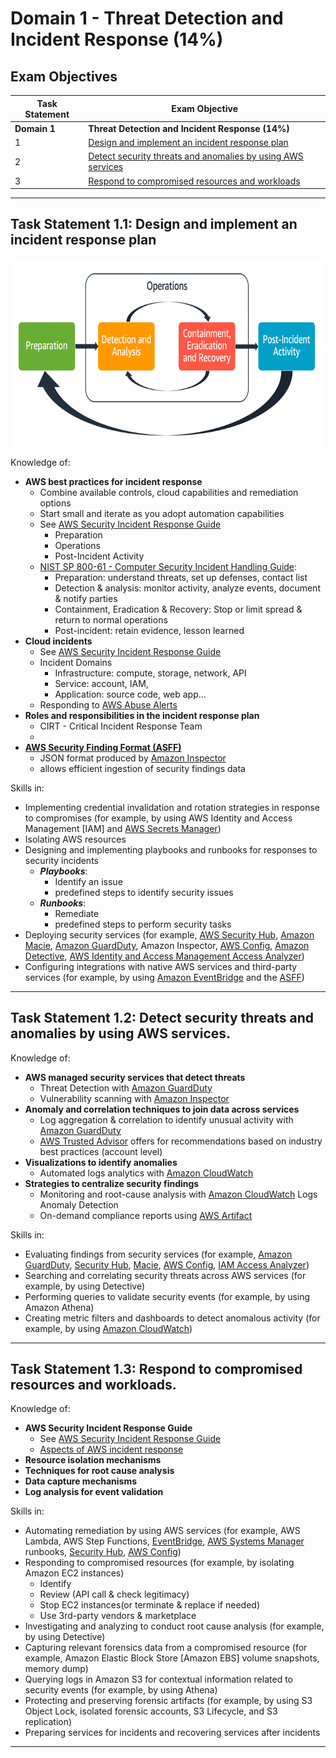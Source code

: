 # Domain 1	- Threat Detection and Incident Response (14%)

## Exam Objectives 

| Task Statement | Exam Objective     | 
| ------------------------ | ------------------ | 
| **Domain 1** | **Threat Detection and Incident Response (14%)**
| 1 | [Design and implement an incident response plan](#task-statement-11-design-and-implement-an-incident-response-plan)
| 2 | [Detect security threats and anomalies by using AWS services](#task-statement-12-detect-security-threats-and-anomalies-by-using-aws-services)
| 3 | [Respond to compromised resources and workloads](#task-statement-13-respond-to-compromised-resources-and-workloads)

---  
## Task Statement 1.1: Design and implement an incident response plan

<img src="../../images/D1T1.png" alt="Aspects of AWS incident response" style="height: 300px; width:auto;"/>

Knowledge of:
- **AWS best practices for incident response**
  <!-- - ![Aspects of AWS incident response](../images/D1T1.png) -->
  - Combine available controls, cloud capabilities and remediation options
  - Start small and iterate as you adopt automation capabilities
  - See [AWS Security Incident Response Guide](https://docs.aws.amazon.com/whitepapers/latest/aws-security-incident-response-guide/aws-security-incident-response-guide.html)
    - Preparation
    - Operations
    - Post-Incident Activity
  - [NIST SP 800-61 - Computer Security Incident Handling Guide](https://csrc.nist.gov/pubs/sp/800/61/r2/final):
    - Preparation: understand threats, set up defenses, contact list 
    - Detection & analysis: monitor activity, analyze events, document & notify parties
    - Containment, Eradication & Recovery: Stop or limit spread & return to normal operations
    - Post-incident: retain evidence, lesson learned
- **Cloud incidents**
  - See [AWS Security Incident Response Guide](https://docs.aws.amazon.com/whitepapers/latest/aws-security-incident-response-guide/aws-security-incident-response-guide.html)
  - Incident Domains
    - Infrastructure: compute, storage, network, API
    - Service: account, IAM, 
    - Application: source code, web app...
  - Responding to [AWS Abuse Alerts](../../services/abuse/README.md#aws-abuse-alerts)  
- **Roles and responsibilities in the incident response plan**  
  - CIRT - Critical Incident Response Team  
  -   
- **[AWS Security Finding Format (ASFF)](https://docs.aws.amazon.com/securityhub/latest/userguide/securityhub-findings-format.html)**
  - JSON format produced by [Amazon Inspector](../../services/inspector/README.md)  
  - allows efficient ingestion of security findings data  


Skills in:
- Implementing credential invalidation and rotation strategies in response to compromises (for example, by using AWS Identity and Access Management [IAM] and [AWS Secrets Manager](../../services/secretsmgr/README.md))  
- Isolating AWS resources  
- Designing and implementing playbooks and runbooks for responses to security incidents  
  - ***Playbooks***:  
    - Identify an issue
    - predefined steps to identify security issues  
  - ***Runbooks***:  
    - Remediate
    - predefined steps to perform security tasks
- Deploying security services (for example, [AWS Security Hub](../../services/securityhub/README.md), [Amazon Macie](../../services/macie/README.md), [Amazon GuardDuty](../../services/guardduty/README.md), Amazon Inspector, [AWS Config](../../services/config/README.md), [Amazon Detective](services/detective/README.md), [AWS Identity and Access Management Access Analyzer](../../services/iamanalyzer/README.md))  
- Configuring integrations with native AWS services and third-party services (for example, by using [Amazon EventBridge](../../services/eventbridge/README.md) and the [ASFF](https://docs.aws.amazon.com/securityhub/latest/userguide/securityhub-findings-format.html))  

---  
## Task Statement 1.2: Detect security threats and anomalies by using AWS services. 

Knowledge of:
- **AWS managed security services that detect threats**
  - Threat Detection with [Amazon GuardDuty](../../services/guardduty/README.md)
  - Vulnerability scanning with [Amazon Inspector](../../services/inspector/README.md)
- **Anomaly and correlation techniques to join data across services**
  - Log aggregation & correlation to identify unusual activity with [Amazon GuardDuty](../../services/guardduty/README.md)
  - [AWS Trusted Advisor](../../services/trusadvisor/README.md) offers for recommendations based on industry best practices (account level)
- **Visualizations to identify anomalies**
  - Automated logs analytics with [Amazon CloudWatch](../../services/cloudwatch/README.md)
- **Strategies to centralize security findings**
  - Monitoring and root-cause analysis with [Amazon CloudWatch](../../services/cloudwatch/README.md) Logs Anomaly Detection
  - On-demand compliance reports using [AWS Artifact](../../services/artifact/README.md)

Skills in:
- Evaluating findings from security services (for example, [Amazon GuardDuty](../../services/guardduty/README.md), [Security Hub](../../services/securityhub/README.md), [Macie](../../services/macie/README.md), [AWS Config](../../services/config/README.md), [IAM Access Analyzer](../../services/iamanalyzer/README.md))
- Searching and correlating security threats across AWS services (for example, by using Detective)
- Performing queries to validate security events (for example, by using Amazon Athena)
- Creating metric filters and dashboards to detect anomalous activity (for example, by using [Amazon CloudWatch](../../services/cloudwatch/README.md))  

---  
## Task Statement 1.3: Respond to compromised resources and workloads. 

Knowledge of:
- **AWS Security Incident Response Guide**
  - See [AWS Security Incident Response Guide](https://docs.aws.amazon.com/whitepapers/latest/aws-security-incident-response-guide/aws-security-incident-response-guide.html)
  - [Aspects of AWS incident response](../../../images/D1T1.png)
- **Resource isolation mechanisms**
- **Techniques for root cause analysis**
- **Data capture mechanisms**
- **Log analysis for event validation**

Skills in:
- Automating remediation by using AWS services (for example, AWS Lambda, AWS Step Functions, [EventBridge](../../services/eventbridge/README.md), [AWS Systems Manager](../../services/ssystemsmgr/README.md) runbooks, [Security Hub](../../services/securityhub/README.md), [AWS Config](../../services/config/README.md))
- Responding to compromised resources (for example, by isolating Amazon EC2 instances)
  - Identify 
  - Review (API call & check legitimacy)
  - Stop EC2 instances(or terminate & replace if needed)
  - Use 3rd-party vendors & marketplace
- Investigating and analyzing to conduct root cause analysis (for example, by using Detective)
- Capturing relevant forensics data from a compromised resource (for example, Amazon Elastic
Block Store [Amazon EBS] volume snapshots, memory dump)
- Querying logs in Amazon S3 for contextual information related to security events (for
example, by using Athena)
- Protecting and preserving forensic artifacts (for example, by using S3 Object Lock, isolated
forensic accounts, S3 Lifecycle, and S3 replication)
- Preparing services for incidents and recovering services after incidents

---

